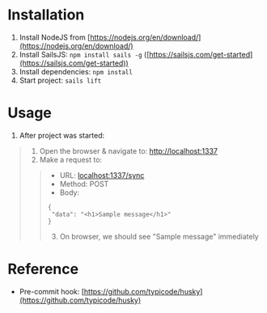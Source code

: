 # Installation
1. Install NodeJS from [https://nodejs.org/en/download/](https://nodejs.org/en/download/)
2. Install SailsJS: `npm install sails -g` ([https://sailsjs.com/get-started](https://sailsjs.com/get-started))
3. Install dependencies: `npm install`
4. Start project: `sails lift`

# Usage
1. After project was started:
> 1. Open the browser & navigate to: [http://localhost:1337](http://localhost:1337)
> 2. Make a request to:
>> - URL: [localhost:1337/sync](localhost:1337/sync)
>> - Method: POST
>> - Body:
>> ```
>> {
>>	"data": "<h1>Sample message</h1>"
>> }
>> ```
>>3. On browser, we should see "Sample message" immediately

# Reference
- Pre-commit hook: [https://github.com/typicode/husky](https://github.com/typicode/husky)